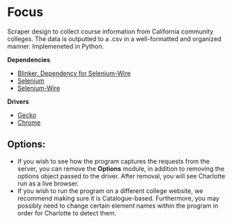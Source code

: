 # Focus
Scraper design to collect course information from California community colleges. The data is outputted to a .csv in a well-formatted and organized manner. Implemeneted in Python.

**Dependencies**

- [Blinker, Dependency for Selenium-Wire](https://pypi.org/project/blinker/)
- [Selenium](https://pypi.org/project/selenium/)
- [Selenium-Wire](https://pypi.org/project/selenium-wire/)

**Drivers**

- [Gecko](https://pypi.org/project/blinker/)
- [Chrome](https://googlechromelabs.github.io/chrome-for-testing/)

## Options:
- If you wish to see how the program captures the requests from the server, you can remove the **Options** module, in addition to removing the options object passed to the driver. After removal, you will see Charlotte run as a live browser.
- If you wish to run the program on a different college website, we recommend making sure it is Catalogue-based. Furthermore, you may possibly need to change certain element names within the program in order for Charlotte to detect them.
